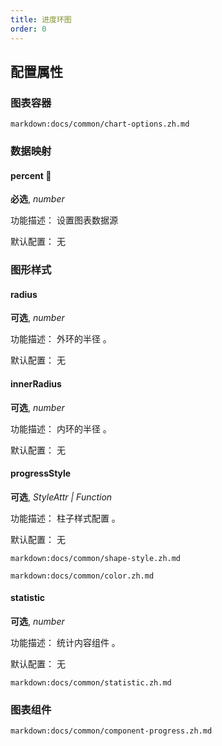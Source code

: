 ```yaml
---
title: 进度环图
order: 0
---
```


## 配置属性

### 图表容器

`markdown:docs/common/chart-options.zh.md`

### 数据映射

#### percent 📌

**必选**, _number_

功能描述： 设置图表数据源

默认配置： 无

### 图形样式

#### radius

**可选**, _number_

功能描述： 外环的半径 。

默认配置： 无

#### innerRadius

**可选**, _number_

功能描述： 内环的半径 。

默认配置： 无

#### progressStyle

**可选**, _StyleAttr | Function_

功能描述： 柱子样式配置 。

默认配置： 无

`markdown:docs/common/shape-style.zh.md`

`markdown:docs/common/color.zh.md`

#### statistic

**可选**, _number_

功能描述： 统计内容组件 。

默认配置： 无

`markdown:docs/common/statistic.zh.md`

### 图表组件

`markdown:docs/common/component-progress.zh.md`
